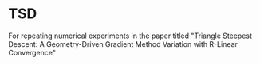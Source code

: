 # TSD
For repeating numerical experiments in the paper titled  "Triangle Steepest Descent: A Geometry-Driven Gradient Method Variation with R-Linear Convergence"
